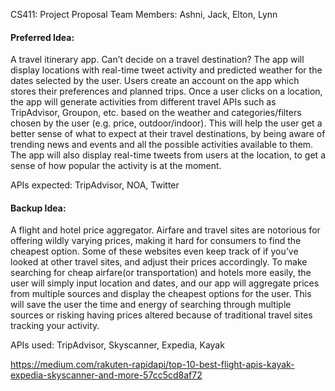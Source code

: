 CS411: Project Proposal
Team Members: Ashni, Jack, Elton, Lynn

#### Preferred Idea:
A travel itinerary app. Can’t decide on a travel destination? The app will display locations with real-time tweet activity and predicted weather for the dates selected by the user. 
Users create an account on the app which stores their preferences and planned trips. Once a user clicks on a location, the app will generate activities from different travel APIs such as TripAdvisor, Groupon, etc. based on the weather and categories/filters chosen by the user (e.g. price, outdoor/indoor). 
This will help the user get a better sense of what to expect at their travel destinations, by being aware of trending news and events and all the possible activities available to them. The app will also display real-time tweets from users at the location, to get a sense of how popular the activity is at the moment.

APIs expected: TripAdvisor, NOA, Twitter

#### Backup Idea:
A flight and hotel price aggregator. Airfare and travel sites are notorious for offering wildly varying prices, making it hard for consumers to find the cheapest option. 
Some of these websites even keep track of if you’ve looked at other travel sites, and adjust their prices accordingly. To make searching for cheap airfare(or transportation) and hotels more easily, the user will simply input location and dates, and our app will aggregate prices from multiple sources and display the cheapest options for the user. 
This will save the user the time and energy of searching through multiple sources or risking having prices altered because of traditional travel sites tracking your activity.

APIs used: TripAdvisor, Skyscanner, Expedia, Kayak

https://medium.com/rakuten-rapidapi/top-10-best-flight-apis-kayak-expedia-skyscanner-and-more-57cc5cd8af72

